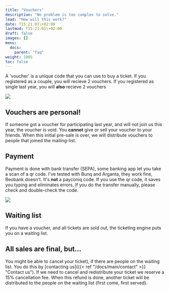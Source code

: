 ```yaml
---
title: "Vouchers"
description: "No problem is too complex to solve."
lead: "How will this work?"
date: T15:21:01\+02:00
lastmod: T15:21:01\+02:00
draft: false
images: []
menu: 
  docs:
    parent: "faq"
weight: 1005
toc: false
---
```

A 'voucher' is a unique code that you can use to buy a ticket.
If you registered as a couple, you will recieve 2 vouchers. If you registered as single last year, you will **also** recieve 2 vouchers

![](/images/how-to-voucher.gif)

## Vouchers are personal!
If someone got a voucher for participating last year, and will not join us this year, the voucher is void. 
You **cannot** give or sell your voucher to your friends. When this initial pre-sale is over, we will distribute vouchers to people that joined the mailing-list.

## Payment

Payment is done with bank transfer (SEPA), some banking app let you take a scan of a qr code. I've tested with Bunq and Arganta, they work fine, Beobank doesn't. It's **not** a payconiq code.
If you use the qr code, it saves you typing and eliminates errors. If you do the transfer manually, please check and double-check the code.

![](/images/payment.png )

## Waiting list
If you have a voucher, and all tickets are sold out, the ticketing engine puts you on a waiting list. 

## All sales are final, but...
You might be able to cancel your ticket), if there are people on the waiting list. You do this by [contacting us]({{< ref "/docs/main/contact" >}} "Contact us"). If we need to cancel and redistribute your ticket we reserve a 15% cancellation fee.
When this refund is done, another ticket will be distributed to the people on the waiting list (first come, first served).